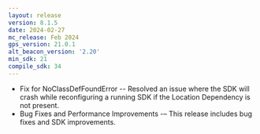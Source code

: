 ```yaml
---
layout: release
version: 8.1.5
date: 2024-02-27
mc_release: Feb 2024
gps_version: 21.0.1
alt_beacon_version: '2.20'
min_sdk: 21
compile_sdk: 34
---
```

* Fix for NoClassDefFoundError -- Resolved an issue where the SDK will crash while reconfiguring a running SDK if the Location Dependency is not present.
* Bug Fixes and Performance Improvements -– This release includes bug fixes and SDK improvements.